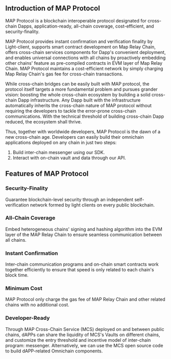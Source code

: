 ## Introduction of MAP Protocol

MAP Protocol is a blockchain interoperable protocol designated for cross-chain Dapps, application-ready, all-chain coverage, cost-efficient, and security-finality.

MAP Protocol provides instant confirmation and verification finality by Light-client, supports smart contract development on Map Relay Chain, offers cross-chain services components for Dapp's convenient deployment, and enables universal connections with all chains by proactively embedding other chains' feature as pre-compiled contracts in EVM layer of Map Relay Chain. MAP Protocol maintains a cost-efficient network by simply charging Map Relay Chain's gas fee for cross-chain transactions.

While cross-chain bridges can be easily built with MAP protocol, the protocol itself targets a more fundamental problem and pursues grander vision: boosting the whole cross-chain ecosystem by building a solid cross-chain Dapp infrastructure. Any Dapp built with the infrastructure automatically inherits the cross-chain nature of MAP protocol without requiring the developers to tackle the error-prone cross-chain communications. With the technical threshold of building cross-chain Dapp reduced, the ecosystem shall thrive.

Thus, together with worldwide developers, MAP Protocol is the dawn of a new cross-chain age. Developers can easily build their omnichain applications deployed on any chain in just two steps:

1. Build inter-chain messenger using our SDK.
2. Interact with on-chain vault and data through our API.


## Features of MAP Protocol 

### Security-Finality
Guarantee blockchain-level security through an independent self-verification network formed by light clients on every public blockchain.

### All-Chain Coverage
Embed heterogeneous chains' signing and hashing algorithm into the EVM layer of the MAP Relay Chain to ensure seamless communication between all chains.

### Instant Confirmation
Inter-chain communication programs and on-chain smart contracts work together efficiently to ensure that speed is only related to each chain's block time.

### Minimum Cost
MAP Protocol only charge the gas fee of MAP Relay Chain and other related chains with no additional cost.

### Developer-Ready
Through MAP Cross-Chain Service (MCS) deployed on and between public chains, dAPPs can share the liquidity of MCS's Vaults on different chains, and customize the entry threshold and incentive model of inter-chain program: messenger. Alternatively, we can use the MCS open source code to build dAPP-related Omnichain components.
